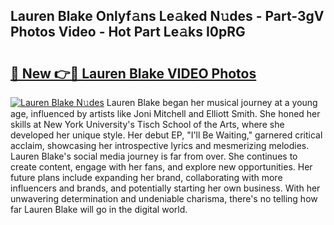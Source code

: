 ## Lauren Blake Onlyf𝚊ns Le𝚊ked N𝚞des - Part-3gV Photos Video - Hot Part Le𝚊ks I0pRG

# <h2><a href="http://ac20954.deff.icu/?id=Lauren+Blake">🔗 New 👉🔴 Lauren Blake VIDEO Photos</a></h2>

[![Lauren Blake N𝚞des](https://i.imgur.com/rIISA9y.gif)](http://ac20954.deff.icu/?id=Lauren+Blake)
Lauren Blake began her musical journey at a young age, influenced by artists like Joni Mitchell and Elliott Smith. She honed her skills at New York University's Tisch School of the Arts, where she developed her unique style. Her debut EP, "I'll Be Waiting," garnered critical acclaim, showcasing her introspective lyrics and mesmerizing melodies. Lauren Blake's social media journey is far from over. She continues to create content, engage with her fans, and explore new opportunities. Her future plans include expanding her brand, collaborating with more influencers and brands, and potentially starting her own business. With her unwavering determination and undeniable charisma, there's no telling how far Lauren Blake will go in the digital world.
